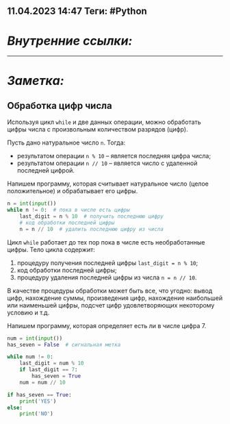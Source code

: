 11.04.2023    14:47
Теги: #Python 
---
# ***Внутренние ссылки:***

---
# ***Заметка:***

## Обработка цифр числа

 Используя цикл `while` и две данных операции, можно обработать цифры числа с произвольным количеством разрядов (цифр).

Пусть дано натуральное число `n`. Тогда:

-   результатом операции `n % 10` – является последняя цифра числа;
-   результатом операции `n // 10` – является число с удаленной последней цифрой.

Напишем программу, которая считывает натуральное число (целое положительное) и обрабатывает его цифры.

```python
n = int(input())
while n != 0:  # пока в числе есть цифры
    last_digit = n % 10  # получить последнюю цифру
    # код обработки последней цифры
    n = n // 10  # удалить последнюю цифру из числа
```

Цикл `while` работает до тех пор пока в числе есть необработанные цифры. Тело цикла содержит:

1.  процедуру получения последней цифры `last_digit = n % 10`;
2.  код обработки последней цифры;
3.  процедуру удаления последней цифры из числа `n = n // 10`.

В качестве процедуры обработки может быть все, что угодно: вывод цифр, нахождение суммы, произведения цифр, нахождение наибольшей или наименьшей цифры, подсчет цифр удовлетворяющих некоторому условию и т.д.

Напишем программу, которая определяет есть ли в числе цифра 7.

```python
num = int(input())
has_seven = False  # сигнальная метка

while num != 0:
    last_digit = num % 10
    if last_digit == 7:
        has_seven = True
    num = num // 10

if has_seven == True:
    print('YES')
else:
    print('NO')
```